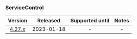 ### ServiceControl

| Version   | Released       | Supported until   | Notes                             |
|:---------:|:--------------:|:-----------------:|:---------------------------------:|
| [4.27.x](https://www.nuget.org/packages/Particular.PlatformSample.ServiceControl/4.27.6) | 2023-01-18     | -                 | -                                 |

